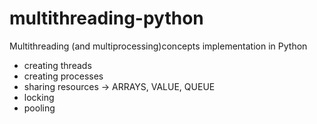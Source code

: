 # multithreading-python
Multithreading (and multiprocessing)concepts implementation in Python
- creating threads
- creating processes
- sharing resources -> ARRAYS, VALUE, QUEUE
- locking
- pooling
